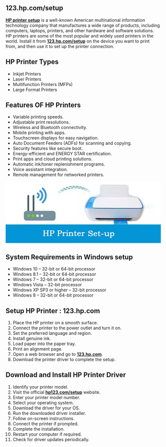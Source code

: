 ## 123.hp.com/setup


**[HP printer setup]()** is a well-known American multinational information technology company that manufactures a wide range of products, including computers, laptops, printers, and other hardware and software solutions. HP printers are some of the most popular and widely used printers in the world. Install it from **[123.hp.com/setup]()** on the device you want to print from, and then use it to set up the printer connection.




## HP Printer Types

* Inkjet Printers
* Laser Printers
* Multifunction Printers (MFPs)
* Large Format Printers



## Features OF HP Printers


* Variable printing speeds.
* Adjustable print resolutions.
* Wireless and Bluetooth connectivity.
* Mobile printing with apps.
* Touchscreen displays for easy navigation.
* Auto Document Feeders (ADFs) for scanning and copying.
* Security features like secure boot.
* Energy-efficient and ENERGY STAR certification.
* Print apps and cloud printing solutions.
* Automatic ink/toner replenishment programs.
* Voice assistant integration.
* Remote management for networked printers.



[![123hp.com/setup](123.HP_.Com-Setup.jpg)](https://printsetup.github.io/)


## System Requirements in Windows setup 

* Windows 10 – 32-bit or 64-bit processor
* Windows 8.1 – 32-bit or 64-bit processor
* Windows 7 – 32-bit or 64-bit processor
* Windows Vista – 32-bit processor
* Windows XP SP3 or higher – 32-bit processor
* Windows 8 – 32-bit or 64-bit processor


## Setup HP Printer : 123.hp.com

1. Place the HP printer on a smooth surface.
2. Connect the printer to the power outlet and turn it on.
3. Set the preferred language and region.
4. Install genuine ink.
5. Load paper into the paper tray.
6. Print an alignment page.
7. Open a web browser and go to **[123.hp.com]()**.
8. Download the printer driver to complete the setup.


## Download and Install HP Printer Driver

1. Identify your printer model.
2. Visit the official **[hp123.com/setup]()** website.
3. Enter your printer model number.
4. Select your operating system.
5. Download the driver for your OS.
6. Run the downloaded driver installer.
7. Follow on-screen instructions.
8. Connect the printer if prompted.
9. Complete the installation.
10. Restart your computer if required.
11. Check for driver updates periodically.
